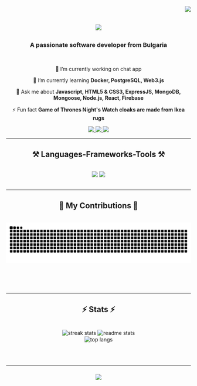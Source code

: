 <img align="right" src="https://visitor-badge.laobi.icu/badge?page_id=bscript07.bscript07" />

<h1 align="center">
    <img src="https://readme-typing-svg.herokuapp.com/?font=Righteous&size=35&center=true&vCenter=true&width=500&height=70&duration=4000&lines=Hi+There!+👋;+I'm+Brayan+Markov+✌️;" />
</h1>

<h3 align="center">A passionate software developer from Bulgaria</h3>

</br>

<div align="center">
    
 🔭 I’m currently working on chat app
 
 🌱 I’m currently learning **Docker, PostgreSQL, Web3.js**
 
💬 Ask me about **Javascript, HTML5 & CSS3, ExpressJS, MongoDB, Mongoose, Node.js, React, Firebase**

⚡ Fun fact **Game of Thrones Night's Watch cloaks are made from Ikea rugs**

 </div>

 <div align="center"> 
  <a href="mailto:brayan_markov@yahoo.com">
    <img src="https://img.shields.io/badge/Yahoo-333333?style=for-the-badge&logo=gmail&logoColor=red" />
  </a>
  <a href="https://linkedin.com/" target="_blank">
    <img src="https://img.shields.io/badge/LinkedIn-0077B5?style=for-the-badge&logo=linkedin&logoColor=white" target="_blank" />
  </a>
  <a href="https://github.com/bscript07" target="_blank">
     <img src="https://img.shields.io/badge/Portfolio-FF5722?style=for-the-badge&logo=sqlite&logoColor=white" target="_blank" /> <!-- sqlite, safari, google-chrome are other good icon options -->
  </a>
</div>

<hr/>

<h2 align="center">⚒️ Languages-Frameworks-Tools ⚒️</h2>
<br/>
<div align="center">
    <img src="https://skillicons.dev/icons?i=react,bootstrap,mui,html,css,vscode,github,figma,tailwind,git,r" />
    <img src="https://skillicons.dev/icons?i=nodejs,python,javascript,express,firebase,mongodb,nextjs,mysql" /><br>
</div>

<br/>

<hr/>

<div align="center">
  <h2>🐍 My Contributions 🐍</h2>
  <br>
      <img alt="snake eating my contributions" src="https://raw.githubusercontent.com/bscript07/bscript07/output/github-contribution-grid-snake.svg" />
  
  <br/><br/><br/>
</div>

<hr/>

<h2 align="center">⚡ Stats ⚡</h2>
<br/>
<div align=center>
  <img width=390 src="https://streak-stats.demolab.com/?user=bscript07&count_private=true&theme=react&border_radius=10" alt="streak stats"/>
  <img width=390 src="https://github-readme-stats.vercel.app/api?username=bscript07&count_private=true&show_icons=true&theme=react&rank_icon=github&border_radius=10" alt="readme stats" />
  <br/>
  <img width=325 align="center" src="https://github-readme-stats.vercel.app/api/top-langs/?username=bscript07&hide=HTML&langs_count=8&layout=compact&theme=react&border_radius=10&size_weight=0.5&count_weight=0.5&exclude_repo=github-readme-stats" alt="top langs" />
</div>

<br/><br/>

<hr/>

<h3 align="center">
    <img src="https://readme-typing-svg.herokuapp.com/?font=Righteous&size=25&center=true&vCenter=true&width=500&height=70&duration=4000&lines=Thanks+for+visiting!+✌️;+Shoot+me+a+message+at+Linkedin!;I'm+always+down+to+collab+:)">
</h3>

<br/>
